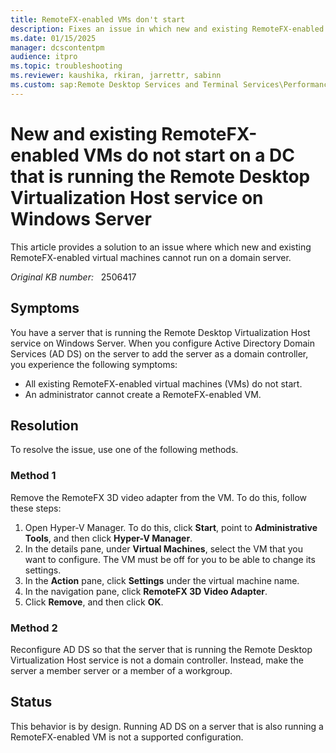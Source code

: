 ```yaml
---
title: RemoteFX-enabled VMs don't start
description: Fixes an issue in which new and existing RemoteFX-enabled virtual machines cannot run on a domain server that is running the Remote Desktop Virtualization Host service in Windows Server 2016, Windows Server 2012 R2, Windows Server 2012, or Windows Server 2008 R2 SP1.
ms.date: 01/15/2025
manager: dcscontentpm
audience: itpro
ms.topic: troubleshooting
ms.reviewer: kaushika, rkiran, jarrettr, sabinn
ms.custom: sap:Remote Desktop Services and Terminal Services\Performance (audio and video) and RemoteFX, csstroubleshoot
---
```

# New and existing RemoteFX-enabled VMs do not start on a DC that is running the Remote Desktop Virtualization Host service on Windows Server

This article provides a solution to an issue where which new and existing RemoteFX-enabled virtual machines cannot run on a domain server.

_Original KB number:_ &nbsp; 2506417

## Symptoms

You have a server that is running the Remote Desktop Virtualization Host service on Windows Server. When you configure Active Directory Domain Services (AD DS) on the server to add the server as a domain controller, you experience the following symptoms:

- All existing RemoteFX-enabled virtual machines (VMs) do not start.
- An administrator cannot create a RemoteFX-enabled VM.

## Resolution

To resolve the issue, use one of the following methods.

### Method 1

Remove the RemoteFX 3D video adapter from the VM. To do this, follow these steps:

1. Open Hyper-V Manager. To do this, click **Start**, point to **Administrative Tools**, and then click **Hyper-V Manager**.
2. In the details pane, under **Virtual Machines**, select the VM that you want to configure. The VM must be off for you to be able to change its settings.
3. In the **Action** pane, click **Settings** under the virtual machine name.
4. In the navigation pane, click **RemoteFX 3D Video Adapter**.
5. Click **Remove**, and then click **OK**.

### Method 2

Reconfigure AD DS so that the server that is running the Remote Desktop Virtualization Host service is not a domain controller. Instead, make the server a member server or a member of a workgroup.

## Status

This behavior is by design. Running AD DS on a server that is also running a RemoteFX-enabled VM is not a supported configuration.
